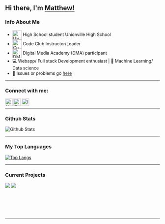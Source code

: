 ## Hi there, I'm [Matthew!](http://matthewl.xyz) 

### Info About Me
- <img align="center" alt="UHS" height = "30px" src = "https://raw.githubusercontent.com/Weezity/Weezity/master/Unionville.png">  High School student Unionville High School
- <img align="center" alt="Code Club" height = "30px" src = "https://raw.githubusercontent.com/Weezity/Weezity/master/CC.png"> Code Club Instructor/Leader
- <img align="center" alt="DMA" height = "30px" src = "https://raw.githubusercontent.com/Weezity/Weezity/master/DMA.png"> Digital Media Academy (DMA) participant
- 💻 Webapp/ Full stack Development enthusiast | 🤖 Machine Learning/ Data science 
- 💬 Issues or problems go [here](https://github.com/Weezity/Weezity/issues)

----

### Connect with me:
[<img align="left" alt="LinkedIn" height = "24px" src = "https://raw.githubusercontent.com/Weezity/Weezity/master/linkedin.png">](https://www.linkedin.com/in/lee-chun-kit-637515168/)
[<img align="left" alt="Gmail" height = "24px" src = "https://raw.githubusercontent.com/Weezity/Weezity/master/gmail.png">](mailto:matthewlee031205@gmail.com/)
[<img align="left" alt="Instagram" height = "24px" src = "https://raw.githubusercontent.com/Weezity/Weezity/master/instagram.png">](https://www.instagram.com/matthew.l.05/?hl=en)

<br/>

----

### Github Stats

![Github Stats](https://github-readme-stats.vercel.app/api?username=Weezity&count_private=true&theme=dark)

----
### My Top Languages
[![Top Langs](https://github-readme-stats.vercel.app/api/top-langs/?username=Weezity&layout=compact&theme=dark)](https://github.com/anuraghazra/github-readme-stats)

----
### Current Projects

<a href="https://github.com/Weezity/Semantic_API">
  <img align="left" src="https://github-readme-stats.vercel.app/api/pin/?username=Weezity&repo=Semantic_API&theme=dark" />
</a>
<a href="https://github.com/Weezity/Covdiction">
  <img align="left" src="https://github-readme-stats.vercel.app/api/pin/?username=Weezity&repo=Covdiction&theme=dark" />
</a>


<br/>
<br/>
<br/>
<br/>
<br/>
<br/>

----


